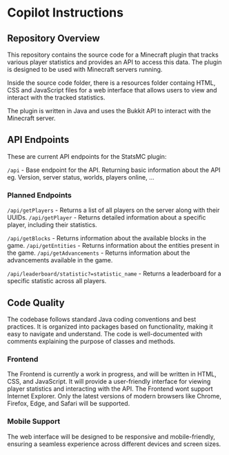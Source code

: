 # Copilot Instructions

## Repository Overview

This repository contains the source code for a Minecraft plugin that tracks various player statistics and provides an API to access this data. The plugin is designed to be used with Minecraft servers running.

Inside the source code folder, there is a resources folder containg HTML, CSS and JavaScript files for a web interface that allows users to view and interact with the tracked statistics.

The plugin is written in Java and uses the Bukkit API to interact with the Minecraft server.

## API Endpoints

These are current API endpoints for the StatsMC plugin:

`/api` - Base endpoint for the API. Returning basic information about the API eg. Version, server status, worlds, players online, ...

### Planned Endpoints

`/api/getPlayers` - Returns a list of all players on the server along with their UUIDs.
`/api/getPlayer` - Returns detailed information about a specific player, including their statistics.

`/api/getBlocks` - Returns information about the available blocks in the game.
`/api/getEntities` - Returns information about the entities present in the game.
`/api/getAdvancements` - Returns information about the advancements available in the game.

`/api/leaderboard/statistic?=statistic_name` - Returns a leaderboard for a specific statistic across all players.

## Code Quality

The codebase follows standard Java coding conventions and best practices. It is organized into packages based on functionality, making it easy to navigate and understand. The code is well-documented with comments explaining the purpose of classes and methods.

### Frontend

The Frontend is currently a work in progress, and will be written in HTML, CSS, and JavaScript. It will provide a user-friendly interface for viewing player statistics and interacting with the API. The Frontend wont support Internet Explorer. Only the latest versions of modern browsers like Chrome, Firefox, Edge, and Safari will be supported.

### Mobile Support

The web interface will be designed to be responsive and mobile-friendly, ensuring a seamless experience across different devices and screen sizes.
